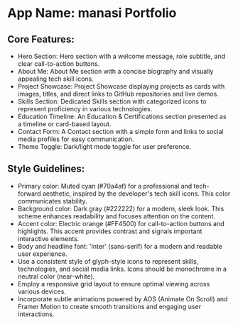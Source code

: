# **App Name**: manasi Portfolio

## Core Features:

- Hero Section: Hero section with a welcome message, role subtitle, and clear call-to-action buttons.
- About Me: About Me section with a concise biography and visually appealing tech skill icons.
- Project Showcase: Project Showcase displaying projects as cards with images, titles, and direct links to GitHub repositories and live demos.
- Skills Section: Dedicated Skills section with categorized icons to represent proficiency in various technologies.
- Education Timeline: An Education & Certifications section presented as a timeline or card-based layout.
- Contact Form: A Contact section with a simple form and links to social media profiles for easy communication.
- Theme Toggle: Dark/light mode toggle for user preference.

## Style Guidelines:

- Primary color: Muted cyan (#70a4af) for a professional and tech-forward aesthetic, inspired by the developer's tech skill icons. This color communicates stability.
- Background color: Dark gray (#222222) for a modern, sleek look. This scheme enhances readability and focuses attention on the content.
- Accent color: Electric orange (#FF4500) for call-to-action buttons and highlights. This accent provides contrast and signals important interactive elements.
- Body and headline font: 'Inter' (sans-serif) for a modern and readable user experience.
- Use a consistent style of glyph-style icons to represent skills, technologies, and social media links. Icons should be monochrome in a neutral color (near-white).
- Employ a responsive grid layout to ensure optimal viewing across various devices.
- Incorporate subtle animations powered by AOS (Animate On Scroll) and Framer Motion to create smooth transitions and engaging user interactions.